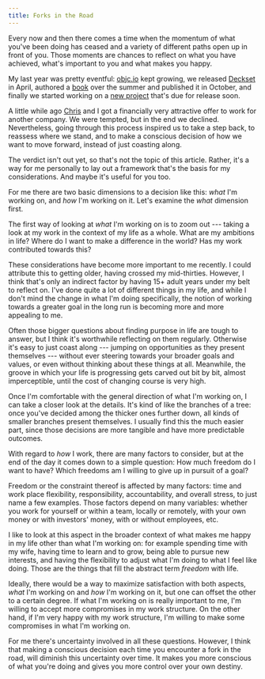 ```yaml
---
title: Forks in the Road
---
```


Every now and then there comes a time when the momentum of what you've been doing has ceased and a variety of different paths open up in front of you. Those moments are chances to reflect on what you have achieved, what's important to you and what makes you happy.

My last year was pretty eventful: [objc.io](http://www.objc.io) kept growing, we released [Deckset](http://decksetapp.com) in April, authored a [book](http://www.objc.io/books) over the summer and published it in October, and finally we started working on a [new project](https://twitter.com/getscenery) that's due for release soon.

A little while ago [Chris](https://twitter.com/chriseidhof) and I got a financially very attractive offer to work for another company. We were tempted, but in the end we declined. Nevertheless, going through this process inspired us to take a step back, to reassess where we stand, and to make a conscious decision of how we want to move forward, instead of just coasting along.

The verdict isn't out yet, so that's not the topic of this article. Rather, it's a way for me personally to lay out a framework that's the basis for my considerations. And maybe it's useful for you too.

For me there are two basic dimensions to a decision like this: *what* I'm working on, and *how* I'm working on it. Let's examine the *what* dimension first.

The first way of looking at *what* I'm working on is to zoom out --- taking a look at my work in the context of my life as a whole. What are my ambitions in life? Where do I want to make a difference in the world? Has my work contributed towards this?

These considerations have become more important to me recently. I could attribute this to getting older, having crossed my mid-thirties. However, I think that's only an indirect factor by having 15+ adult years under my belt to reflect on. I've done quite a lot of different things in my life, and while I don't mind the change in what I'm doing specifically, the notion of working towards a greater goal in the long run is becoming more and more appealing to me.

Often those bigger questions about finding purpose in life are tough to answer, but I think it's worthwhile reflecting on them regularly. Otherwise it's easy to just coast along --- jumping on opportunities as they present themselves --- without ever steering towards your broader goals and values, or even without thinking about these things at all. Meanwhile, the groove in which your life is progressing gets carved out bit by bit, almost imperceptible, until the cost of changing course is very high.

Once I'm comfortable with the general direction of what I'm working on, I can take a closer look at the details. It's kind of like the branches of a tree: once you've decided among the thicker ones further down, all kinds of smaller branches present themselves. I usually find this the much easier part, since those decisions are more tangible and have more predictable outcomes.

With regard to *how* I work, there are many factors to consider, but at the end of the day it comes down to a simple question: How much freedom do I want to have? Which freedoms am I willing to give up in pursuit of a goal?

Freedom or the constraint thereof is affected by many factors: time and work place flexibility, responsibility, accountability, and overall stress, to just name a few examples. Those factors depend on many variables: whether you work for yourself or within a team, locally or remotely, with your own money or with investors' money, with or without employees, etc.

I like to look at this aspect in the broader context of what makes me happy in my life other than what I'm working on: for example spending time with my wife, having time to learn and to grow, being able to pursue new interests, and having the flexibility to adjust what I'm doing to what I feel like doing. Those are the things that fill the abstract term *freedom* with life.

Ideally, there would be a way to maximize satisfaction with both aspects, *what* I'm working on and *how* I'm working on it, but one can offset the other to a certain degree. If what I'm working on is really important to me, I'm willing to accept more compromises in my work structure. On the other hand, if I'm very happy with my work structure, I'm willing to make some compromises in what I'm working on.

For me there's uncertainty involved in all these questions. However, I think that making a conscious decision each time you encounter a fork in the road, will diminish this uncertainty over time. It makes you more conscious of what you're doing and gives you more control over your own destiny.